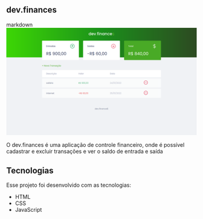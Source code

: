 ## dev.finances
markdown ![GitHub Logo](assets/img/print.png)

O dev.finances é uma aplicação de controle financeiro, onde é possível cadastrar e excluir transações e ver o saldo de entrada e saída

## Tecnologias

Esse projeto foi desenvolvido com as tecnologias:

- HTML
- CSS
- JavaScript

